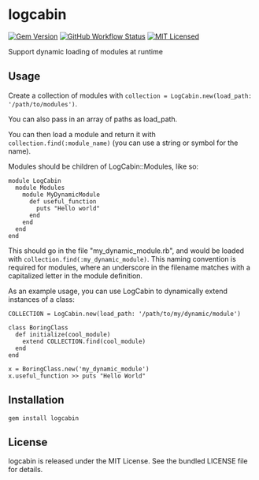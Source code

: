 logcabin
=========

[![Gem Version](https://img.shields.io/gem/v/logcabin.svg)](https://rubygems.org/gems/logcabin)
[![GitHub Workflow Status](https://img.shields.io/github/actions/workflow/status/akerl/logcabin/build.yml?branch=main)](https://github.com/akerl/logcabin/actions)
[![MIT Licensed](https://img.shields.io/badge/license-MIT-green.svg)](https://tldrlegal.com/license/mit-license)

Support dynamic loading of modules at runtime

## Usage

Create a collection of modules with `collection = LogCabin.new(load_path: '/path/to/modules')`.

You can also pass in an array of paths as load_path.

You can then load a module and return it with `collection.find(:module_name)` (you can use a string or symbol for the name).

Modules should be children of LogCabin::Modules, like so:

```
module LogCabin
  module Modules
    module MyDynamicModule
      def useful_function
        puts "Hello world"
      end
    end
  end
end
```

This should go in the file "my_dynamic_module.rb", and would be loaded with `collection.find(:my_dynamic_module)`. This naming convention is required for modules, where an underscore in the filename matches with a capitalized letter in the module definition.

As an example usage, you can use LogCabin to dynamically extend instances of a class:

```
COLLECTION = LogCabin.new(load_path: '/path/to/my/dynamic/module')

class BoringClass
  def initialize(cool_module)
    extend COLLECTION.find(cool_module)
  end
end

x = BoringClass.new('my_dynamic_module')
x.useful_function >> puts "Hello World"
```

## Installation

    gem install logcabin

## License

logcabin is released under the MIT License. See the bundled LICENSE file for details.

